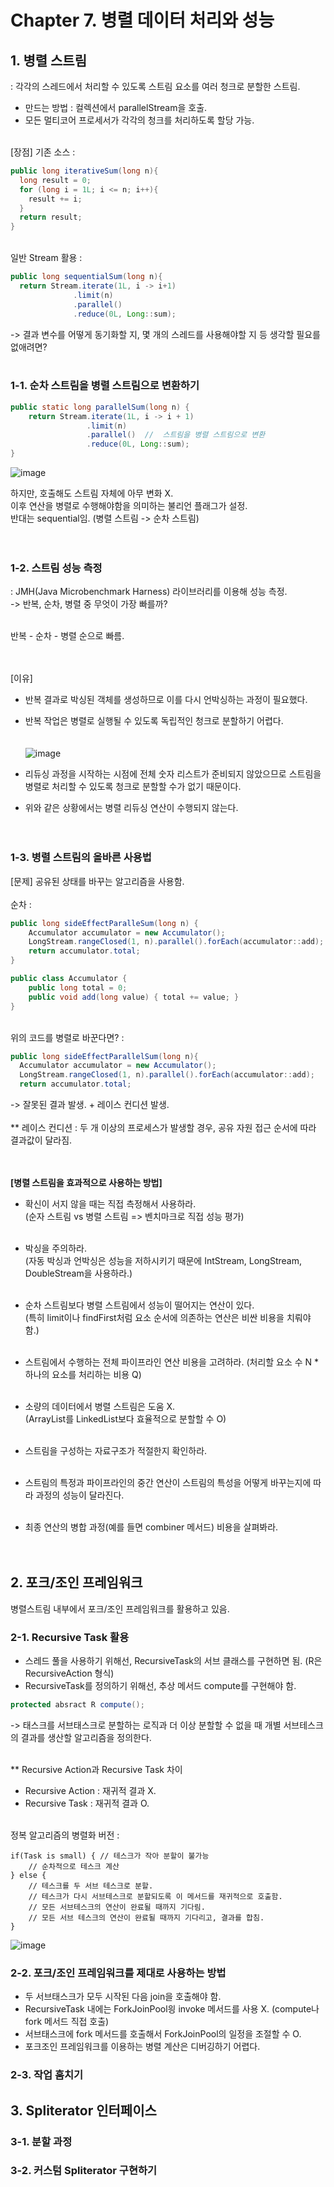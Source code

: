# Chapter 7. 병렬 데이터 처리와 성능
## 1. 병렬 스트림
: 각각의 스레드에서 처리할 수 있도록 스트림 요소를 여러 청크로 분할한 스트림. <br>
- 만드는 방법 : 컬렉션에서 parallelStream을 호출. <br>
- 모든 멀티코어 프로세서가 각각의 청크를 처리하도록 할당 가능. <br><br>

[장점]
기존 소스 :
```java
public long iterativeSum(long n){
  long result = 0;
  for (long i = 1L; i <= n; i++){
    result += i;
  }
  return result;
}
```
<br>
일반 Stream 활용 :

```java
public long sequentialSum(long n){
  return Stream.iterate(1L, i -> i+1)
              .limit(n)
              .parallel()
              .reduce(0L, Long::sum);
```

-> 결과  변수를 어떻게 동기화할 지, 몇 개의 스레드를 사용해야할 지 등 생각할 필요를 없애려면? <br><br>

### 1-1. 순차 스트림을 병렬 스트림으로 변환하기
```java
public static long parallelSum(long n) {
    return Stream.iterate(1L, i -> i + 1)
                 .limit(n)
                 .parallel()  //  스트림을 병렬 스트림으로 변환
                 .reduce(0L, Long::sum);
}
```
![image](https://github.com/21900646/Bit/assets/69943167/e8722154-a828-4570-b163-206ac1057e2d)

하지만, 호출해도 스트림 자체에 아무 변화 X. <br>
이후 연산을 병렬로 수행해야함을 의미하는 불리언 플래그가 설정. <br>
반대는 sequential임. (병렬 스트림 -> 순차 스트림) <br><br><br>



### 1-2. 스트림 성능 측정
: JMH(Java Microbenchmark Harness) 라이브러리를 이용해 성능 측정. <br>
-> 반복, 순차, 병렬 중 무엇이 가장 빠를까? <br><br>

반복 - 순차 - 병렬 순으로 빠름. <br><br><br>

[이유] <br>
- 반복 결과로 박싱된 객체를 생성하므로 이를 다시 언박싱하는 과정이 필요했다. <br>
- 반복 작업은 병렬로 실행될 수 있도록 독립적인 청크로 분할하기 어렵다. <br><br><br>
![image](https://github.com/21900646/Bit/assets/69943167/2dc7499b-961c-4605-9d97-c5d2259e0266)

- 리듀싱 과정을 시작하는 시점에 전체 숫자 리스트가 준비되지 않았으므로 스트림을 병렬로 처리할 수 있도록 청크로 분할할 수가 없기 때문이다.
- 위와 같은 상황에서는 병렬 리듀싱 연산이 수행되지 않는다. <br><br><br>



### 1-3. 병렬 스트림의 올바른 사용법
[문제] 공유된 상태를 바꾸는 알고리즘을 사용함. <br><br>
순차 : 
```java
public long sideEffectParalleSum(long n) {
    Accumulator accumulator = new Accumulator();
    LongStream.rangeClosed(1, n).parallel().forEach(accumulator::add);
    return accumulator.total;
}

public class Accumulator {
    public long total = 0;
    public void add(long value) { total += value; }
}
```
<br>
위의 코드를 병렬로 바꾼다면? :

```java
public long sideEffectParallelSum(long n){
  Accumulator accumulator = new Accumulator();
  LongStream.rangeClosed(1, n).parallel().forEach(accumulator::add);
  return accumulator.total;
```
-> 잘못된 결과 발생. + 레이스 컨디션 발생. <br><br>
** 레이스 컨디션 : 두 개 이상의 프로세스가 발생할 경우, 공유 자원 접근 순서에 따라 결과값이 달라짐.
<br><br><br>

**[병렬 스트림을 효과적으로 사용하는 방법]**
- 확신이 서지 않을 때는 직접 측정해서 사용하라.<br>
(순자 스트림 vs 병렬 스트림 => 벤치마크로 직접 성능 평가) <br><br>

- 박싱을 주의하라. <br>
(자동 박싱과 언박싱은 성능을 저하시키기 때문에 IntStream, LongStream, DoubleStream을 사용하라.) <br><br>
 
- 순차 스트림보다 병렬 스트림에서 성능이 떨어지는 연산이 있다. <br>
(특히 limit이나 findFirst처럼 요소 순서에 의존하는 연산은 비싼 비용을 치뤄야 함.) <br><br>

- 스트림에서 수행하는 전체 파이프라인 연산 비용을 고려하라. (처리할 요소 수 N * 하나의 요소를 처리하는 비용 Q) <br><br>

- 소량의 데이터에서 병렬 스트림은 도움 X. <br>
  (ArrayList를 LinkedList보다 효율적으로 분할할 수 O)<br><br>
  
- 스트림을 구성하는 자료구조가 적절한지 확인하라. <br><br>

- 스트림의 특정과 파이프라인의 중간 연산이 스트림의 특성을 어떻게 바꾸는지에 따라 과정의 성능이 달라진다. <br><br>

- 최종 연산의 병합 과정(예를 들면 combiner 메서드) 비용을 살펴봐라.
<br><br><br>



## 2. 포크/조인 프레임워크
병렬스트림 내부에서 포크/조인 프레임워크를 활용하고 있음. <br>

### 2-1. Recursive Task 활용
- 스레드 풀을 사용하기 위해선, RecursiveTask<R>의 서브 클래스를 구현하면 됨. (R은 RecursiveAction 형식) <br>
- RecursiveTask를 정의하기 위해선, 추상 메서드 compute를 구현해야 함. <br>
```java
protected absract R compute();
```
-> 태스크를 서브태스크로 분할하는 로직과 더 이상 분할할 수 없을 때 개별 서브테스크의 결과를 생산할 알고리즘을 정의한다. <br><br>

** Recursive Action과 Recursive Task 차이 <br>
- Recursive Action : 재귀적 결과 X.
- Recursive Task : 재귀적 결과 O.
<br><br>

정복 알고리즘의 병렬화 버전 : 
```
if(Task is small) { // 테스크가 작아 분할이 불가능
    // 순차적으로 테스크 계산
} else {
    // 테스크를 두 서브 테스크로 분할.
    // 테스크가 다시 서브테스크로 분할되도록 이 메서드를 재귀적으로 호출함.
    // 모든 서브테스크의 연산이 완료될 때까지 기다림.
    // 모든 서브 테스크의 연산이 완료될 때까지 기다리고, 결과를 합침.
}
```
![image](https://github.com/21900646/Bit/assets/69943167/714c64b5-9303-4910-93a9-b1db77da9c63)


### 2-2. 포크/조인 프레임워크를 제대로 사용하는 방법
- 두 서브태스크가 모두 시작된 다음 join을 호출해야 함.
- RecursiveTask 내에는 ForkJoinPool읭 invoke 메서드를 사용 X. (compute나 fork 메서드 직접 호출) <br>
- 서브태스크에 fork 메서드를 호출해서 ForkJoinPool의 일정을 조절할 수 O.
- 포크조인 프레임워크를 이용하는 병렬 계산은 디버깅하기 어렵다.


### 2-3. 작업 훔치기


## 3. Spliterator 인터페이스

### 3-1. 분할 과정

### 3-2. 커스텀 Spliterator 구현하기

